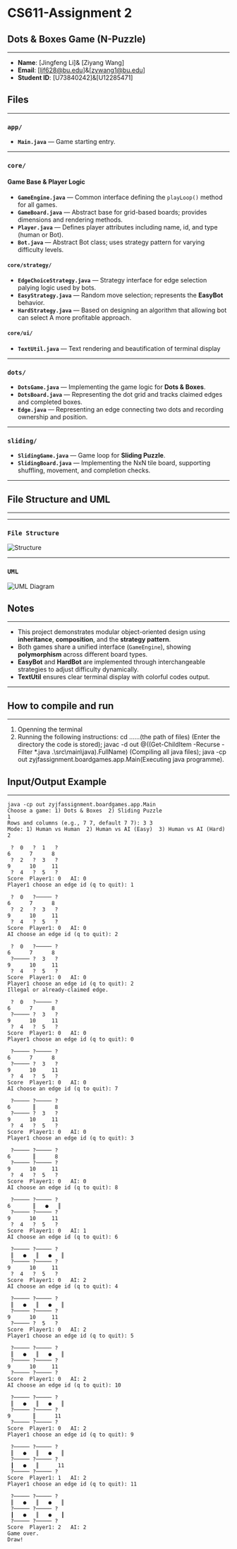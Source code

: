 # CS611-Assignment 2
## Dots & Boxes Game (N-Puzzle)

---------------------------------------------------------------------------
- **Name**: [Jingfeng Li]&
            [Ziyang Wang]
- **Email**: [ljf628@bu.edu]&[zywang1@bu.edu]
- **Student ID**: [U73840242]&[U12285471]

## Files
---------------------------------------------------------------------------
### `app/`
- **`Main.java`** — Game starting entry.

---

### `core/`

####  Game Base & Player Logic
- **`GameEngine.java`** — Common interface defining the `playLoop()` method for all games.  
- **`GameBoard.java`** — Abstract base for grid-based boards; provides dimensions and rendering methods.  
- **`Player.java`** — Defines player attributes including name, id, and type (human or Bot).  
- **`Bot.java`** — Abstract Bot class; uses strategy pattern for varying difficulty levels.  

####  `core/strategy/`
- **`EdgeChoiceStrategy.java`** — Strategy interface for edge selection palying logic used by bots.  
- **`EasyStrategy.java`** — Random move selection; represents the **EasyBot** behavior.  
- **`HardStrategy.java`** — Based on designing an algorithm that allowing bot can select A more profitable approach.

#### `core/ui/`
- **`TextUtil.java`** — Text rendering and beautification of terminal display
---

### `dots/`
- **`DotsGame.java`** — Implementing the game logic for **Dots & Boxes**.
- **`DotsBoard.java`** — Representing the dot grid and tracks claimed edges and completed boxes.  
- **`Edge.java`** — Representing an edge connecting two dots and recording ownership and position.

---
### `sliding/`
- **`SlidingGame.java`** — Game loop for **Sliding Puzzle**.
- **`SlidingBoard.java`** — Implementing the NxN tile board, supporting shuffling, movement, and completion checks.

---
## File Structure and UML
---------------------------------------------------------------------------
---
### `File Structure `
![Structure](File_Structure.png)

---
### `UML`
![UML Diagram](UML.png)

## Notes
---------------------------------------------------------------------------
- This project demonstrates modular object-oriented design using **inheritance**, **composition**, and the **strategy pattern**.  
- Both games share a unified interface (`GameEngine`), showing **polymorphism** across different board types.  
- **EasyBot** and **HardBot** are implemented through interchangeable strategies to adjust difficulty dynamically.  
- **TextUtil** ensures clear terminal display with colorful codes output.

---

## How to compile and run
---------------------------------------------------------------------------
1. Openning the terminal
2. Running the following instructions:
   cd ......(the path of files) (Enter the directory the code is stored);
   javac -d out @((Get-ChildItem -Recurse -Filter *.java .\src\main\java).FullName) (Compiling all java files);
   java -cp out zyjfassignment.boardgames.app.Main(Executing java programme).
## Input/Output Example
---------------------------------------------------------------------------

```text
java -cp out zyjfassignment.boardgames.app.Main 
Choose a game: 1) Dots & Boxes  2) Sliding Puzzle
1
Rows and columns (e.g., 7 7, default 7 7): 3 3
Mode: 1) Human vs Human  2) Human vs AI (Easy)  3) Human vs AI (Hard)
2

 ?  0   ?  1   ?
6      7      8
 ?  2   ?  3   ?
9      10     11
 ?  4   ?  5   ?
Score  Player1: 0   AI: 0
Player1 choose an edge id (q to quit): 1

 ?  0   ?───── ?
6      7      8
 ?  2   ?  3   ?
9      10     11
 ?  4   ?  5   ?
Score  Player1: 0   AI: 0
AI choose an edge id (q to quit): 2

 ?  0   ?───── ?
6      7      8
 ?───── ?  3   ?
9      10     11
 ?  4   ?  5   ?
Score  Player1: 0   AI: 0
Player1 choose an edge id (q to quit): 2
Illegal or already-claimed edge.

 ?  0   ?───── ?
6      7      8
 ?───── ?  3   ?
9      10     11
 ?  4   ?  5   ?
Score  Player1: 0   AI: 0
Player1 choose an edge id (q to quit): 0

 ?───── ?───── ?
6      7      8
 ?───── ?  3   ?
9      10     11
 ?  4   ?  5   ?
Score  Player1: 0   AI: 0
AI choose an edge id (q to quit): 7

 ?───── ?───── ?
6       ║      8
 ?───── ?  3   ?
9      10     11
 ?  4   ?  5   ?
Score  Player1: 0   AI: 0
Player1 choose an edge id (q to quit): 3

 ?───── ?───── ?
6       ║      8
 ?───── ?───── ?
9      10     11
 ?  4   ?  5   ?
Score  Player1: 0   AI: 0
AI choose an edge id (q to quit): 8

 ?───── ?───── ?
6       ║   ●   ║
 ?───── ?───── ?
9      10     11
 ?  4   ?  5   ?
Score  Player1: 0   AI: 1
AI choose an edge id (q to quit): 6

 ?───── ?───── ?
 ║   ●   ║   ●   ║
 ?───── ?───── ?
9      10     11
 ?  4   ?  5   ?
Score  Player1: 0   AI: 2
AI choose an edge id (q to quit): 4

 ?───── ?───── ?
 ║   ●   ║   ●   ║
 ?───── ?───── ?
9      10     11
 ?───── ?  5   ?
Score  Player1: 0   AI: 2
Player1 choose an edge id (q to quit): 5

 ?───── ?───── ?
 ║   ●   ║   ●   ║
 ?───── ?───── ?
9      10     11
 ?───── ?───── ?
Score  Player1: 0   AI: 2
AI choose an edge id (q to quit): 10

 ?───── ?───── ?
 ║   ●   ║   ●   ║
 ?───── ?───── ?
9       ║      11
 ?───── ?───── ?
Score  Player1: 0   AI: 2
Player1 choose an edge id (q to quit): 9

 ?───── ?───── ?
 ║   ●   ║   ●   ║
 ?───── ?───── ?
 ┃   ●   ║      11
 ?───── ?───── ?
Score  Player1: 1   AI: 2
Player1 choose an edge id (q to quit): 11

 ?───── ?───── ?
 ║   ●   ║   ●   ║
 ?───── ?───── ?
 ┃   ●   ║   ●   ┃
 ?───── ?───── ?
Score  Player1: 2   AI: 2
Game over.
Draw!
